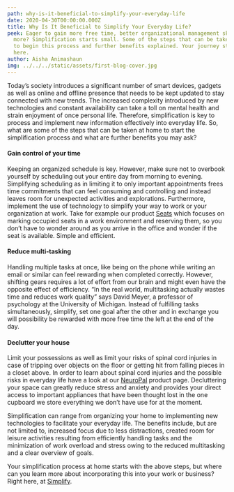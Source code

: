 ```yaml
---
path: why-is-it-beneficial-to-simplify-your-everyday-life
date: 2020-04-30T00:00:00.000Z
title: Why Is It Beneficial to Simplify Your Everyday Life?
peek: Eager to gain more free time, better organizational management skills and
  more? Simplification starts small. Some of the steps that can be taken at home
  to begin this process and further benefits explained. Your journey starts
  here.
author: Aisha Animashaun
img: ../../../static/assets/first-blog-cover.jpg
---
```

Today’s society introduces a significant number of smart devices, gadgets as well as online and offline presence that needs to be kept updated to stay connected with new trends. The increased complexity introduced by new technologies and constant availability can take a toll on mental health and strain enjoyment of once personal life. Therefore, simplification is key to process and implement new information effectively into everyday life. So, what are some of the steps that can be taken at home to start the simplification process and what are further benefits you may ask?

#### Gain control of your time

Keeping an organized schedule is key. However, make sure not to overbook yourself by scheduling out your entire day from morning to evening. Simplifying scheduling as in limiting it to only important appointments frees time commitments that can feel consuming and controlling and instead leaves room for unexpected activities and explorations. Furthermore, implement the use of technology to simplify your way to work or your organization at work. Take for example our product [Seats](/products/seats) which focuses on marking occupied seats in a work environment and reserving them, so you don’t have to wonder around as you arrive in the office and wonder if the seat is available. Simple and efficient.

#### Reduce multi-tasking

Handling multiple tasks at once, like being on the phone while writing an email or similar can feel rewarding when completed correctly. However, shifting gears requires a lot of effort from our brain and might even have the opposite effect of efficiency. “In the real world, multitasking actually wastes time and reduces work quality” says David Meyer, a professor of psychology at the University of Michigan. Instead of fulfilling tasks simultaneously, simplify, set one goal after the other and in exchange you will possibility be rewarded with more free time the left at the end of the day.

#### Declutter your house

Limit your possessions as well as limit your risks of spinal cord injuries in case of tripping over objects on the floor or getting hit from falling pieces in a closet above. In order to learn about spinal cord injuries and the possible risks in everyday life have a look at our [NeuroPal](/products/neuropal) product page. Decluttering your space can greatly reduce stress and anxiety and provides your direct access to important appliances that have been thought lost in the one cupboard we store everything we don’t have use for at the moment.

Simplification can range from organizing your home to implementing new technologies to facilitate your everyday life. The benefits include, but are not limited to, increased focus due to less distractions, created room for leisure activities resulting from efficiently handling tasks and the minimization of work overload and stress owing to the reduced multitasking and a clear overview of goals.

Your simplification process at home starts with the above steps, but where can you learn more about incorporating this into your work or business? Right here, at [Simplify](https://simplify-lgp.tech/).